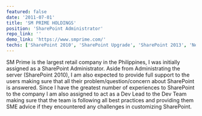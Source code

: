 ```yaml
---
featured: false
date: '2011-07-01'
title: 'SM PRIME HOLDINGS'
position: 'SharePoint Administrator'
repo_link: ''
demo_link: 'https://www.smprime.com/'
techs: ['SharePoint 2010', 'SharePoint Upgrade', 'SharePoint 2013', 'Net Core']
---
```


SM Prime is the largest retail company in the Philippines, I was initially assigned as a SharePoint Administrator. Aside from Administrating the server (SharePoint 2010), I am also expected to provide full support to the users making sure that all their problem/question/concern about SharePoint is answered. Since I have the greatest number of experiences to SharePoint to the company I am also assigned to act as a Dev Lead to the Dev Team making sure that the team is following all best practices and providing them SME advice if they encountered any challenges in customizing SharePoint.
